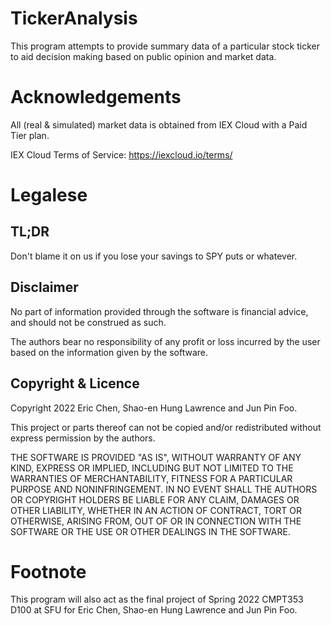 # TickerAnalysis

This program attempts to provide summary data of a particular stock ticker to aid decision making based on public opinion and market data.



# Acknowledgements

All (real & simulated) market data is obtained from IEX Cloud with a Paid Tier plan.

IEX Cloud Terms of Service: https://iexcloud.io/terms/

# Legalese

## TL;DR

Don't blame it on us if you lose your savings to SPY puts or whatever.

## Disclaimer

No part of information provided through the software is financial advice, and should not be construed as such.

The authors bear no responsibility of any profit or loss incurred by the user based on the information given by the software.

## Copyright & Licence

Copyright 2022 Eric Chen, Shao-en Hung Lawrence and Jun Pin Foo.

This project or parts thereof can not be copied and/or redistributed without express permission by the authors.

THE SOFTWARE IS PROVIDED "AS IS", WITHOUT WARRANTY OF ANY KIND, EXPRESS OR IMPLIED, INCLUDING BUT NOT LIMITED TO THE WARRANTIES OF MERCHANTABILITY, FITNESS FOR A PARTICULAR PURPOSE AND NONINFRINGEMENT. IN NO EVENT SHALL THE AUTHORS OR COPYRIGHT HOLDERS BE LIABLE FOR ANY CLAIM, DAMAGES OR OTHER LIABILITY, WHETHER IN AN ACTION OF CONTRACT, TORT OR OTHERWISE, ARISING FROM, OUT OF OR IN CONNECTION WITH THE SOFTWARE OR THE USE OR OTHER DEALINGS IN THE SOFTWARE.

# Footnote
This program will also act as the final project of Spring 2022 CMPT353 D100 at SFU for Eric Chen, Shao-en Hung Lawrence and Jun Pin Foo. 

